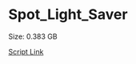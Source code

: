 # Spot_Light_Saver

Size: 0.383 GB

[Script Link](https://github.com/liuyal/Archive/blob/master/Python/Utilities/Miscellaneous/spotlight_saver.py)